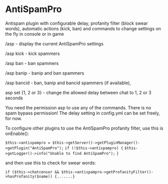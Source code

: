 # AntiSpamPro

Antispam plugin with configurable delay, profanity filter (block swear words), automatic actions (kick, ban) and commands to change settings on the fly in console or in game

/asp - display the current AntiSpamPro settings

/asp kick - kick spammers

/asp ban - ban spammers

/asp banip - banip and ban spammers

/asp bancid - ban, banip and bancid spammers (if available), 
 
asp set {1, 2 or 3} - change the allowed delay between chat to 1, 2 or 3 seconds


You need the permission asp to use any of the commands. There is no spam bypass permission!
The delay setting in config.yml can be set freely, for now.

To configure other plugins to use the AntiSpamPro profanity filter, use this is onEnable():

`$this->antispampro = $this->getServer()->getPluginManager()->getPlugin("AntiSpamPro");`
`if (!$this->antispampro) {`
`$this->getLogger()->info("Unable to find AntiSpamPro");`
`}`

and then use this to check for swear words:

`if ($this->chatcensor && $this->antispampro->getProfanityFilter()->hasProfanity($name)) {.......}`

